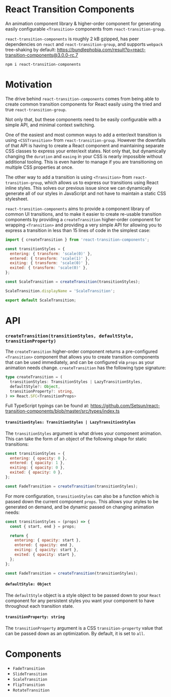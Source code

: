 # React Transition Components

An animation component library & higher-order component for generating easily configurable `<Transition>` components from `react-transition-group`.

`react-transition-components` is roughly 2 kB gzipped, has peer dependencies on `react` and `react-transition-group`, and supports `webpack` tree-shaking by default: https://bundlephobia.com/result?p=react-transition-components@3.0.0-rc.7

`npm i react-transition-components`

# Motivation
The drive behind `react-transition-components` comes from being able to create common transition components for React easily using the tried and true `react-transition-group`.

Not only that, but these components need to be easily configurable with a simple API, and minimal context switching.

One of the easiest and most common ways to add a enter/exit transition is using `<CSSTransition>` from `react-transition-group`. However the downfalls of that API is having to create a React component and maintaining separate CSS classes to express your enter/exit states. Not only that, but dynamically changing the `duration` and `easing` in your CSS is nearly impossible without additional tooling. This is even harder to manage if you are transitioning on multiple CSS properties at once.

The other way to add a transition is using `<Transition>` from `react-transition-group`, which allows us to express our transitions using React inline styles. This solves our previous issue since we can dynamically generate all of our styles in JavaScript and not have to maintain a static CSS stylesheet.

`react-transition-components` aims to provide a component library of common UI transitions, and to make it easier to create re-usable transition components by providing a `createTransition` higher-order component for wrapping `<Transition>` and providing a very simple API for allowing you to express a transition in less than 15 lines of code in the simplest case:

```jsx
import { createTransition } from 'react-transition-components';

const transitionStyles = {
  entering: { transform: 'scale(0)' },
  entered: { transform: 'scale(1)' },
  exiting: { transform: 'scale(0)' },
  exited: { transform: 'scale(0)' },
};

const ScaleTransition = createTransition(transitionStyles);

ScaleTransition.displayName = 'ScaleTransition';

export default ScaleTransition;
```

# API
### `createTransition(transitionStyles, defaultStyle, transitionProperty)`

The `createTransition` higher-order component returns a pre-configured `<Transition>` component that allows you to create transition components that can be used immediately, and can be configured via `props` as your animation needs change. `createTransition` has the following type signature:

```ts
type createTransition = (
  transitionStyles: TransitionStyles | LazyTransitionStyles,
  defaultStyle?: Object,
  transitionProperty?: string,
) => React.SFC<TransitionProps>
```

Full TypeScript typings can be found at: https://github.com/Setsun/react-transition-components/blob/master/src/types/index.ts

#### `transitionStyles: TransitionStyles | LazyTransitionStyles`
The `transitionStyles` argument is what drives your component animation. This can take the form of an object of the following shape for static transitions:

```jsx
const transitionStyles = {
  entering: { opacity: 0 },
  entered: { opacity: 1 },
  exiting: { opacity: 0 },
  exited: { opacity: 0 },
};

const FadeTransition = createTransition(transitionStyles);
```

For more configuration, `transitionStyles` can also be a function which is passed down the current component `props`. This allows your styles to be generated on demand, and be dynamic passed on changing animation needs:

```jsx
const transitionStyles = (props) => {
  const { start, end } = props;

  return {
    entering: { opacity: start },
    entered: { opacity: end },
    exiting: { opacity: start },
    exited: { opacity: start },
  };
};

const FadeTransition = createTransition(transitionStyles);

```

#### `defaultStyle: Object`
The `defaultStyle` object is a style object to be passed down to your `React` component for any persistent styles you want your component to have throughout each transition state.

#### `transitionProperty: string`
The `transitionProperty` argument is a CSS `transition-property` value that can be passed down as an optimization. By default, it is set to `all`.

# Components
- `FadeTransition`
- `SlideTransition`
- `ScaleTransition`
- `FlipTransition`
- `RotateTransition`
